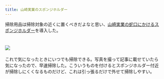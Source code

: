 ```yaml
---
title: 山崎実業のスポンジホルダー
---
```

掃除用品は掃除対象の近くに置くべきだよなと思い、[山崎実業の蛇口にかけるスポンジホルダー](https://www.amazon.co.jp/dp/B07MM4GC6P)を導入した。

![](https://lh3.googleusercontent.com/docs/AG8NV2ZsiMSeLWg1VneW0XsVIzYGEM-ECZcFi1rbEwHC1-4p-F3-i1Ns9tfIbmZJJj2wYx5EQ8eFtDV9-hjqGlpoY_4Csu0Oj_fi6Qbs9IgJTYrXrbpycPThufrPg0ZlTSj0tSY--3sk5UqHYYpDzk5lKwi-ODPHJNW2UIdk6UnHNacXGU0pILWlDJuCRYvzlHl_kSLuX_Q_00bOjeLgrs0_Ag1wjLCEFm4r5Z0VGUTda1KBvBN_xlpYefGtz0i1pqgEaojzQWxda2vL8H-T9choRlXix7ftpaamjLsiWzKrSuC9OmZ85Xhx_7YXqgGp6Nur9_zT594V2NTxTwK6JMqGV3c9vXoHsD_v_NQilkfgVwdN5vTi-FXC395diKNUJhNYdg--Z8qqj44LShv-xBtYj2r1bj6Hwp14MaCAcuPLyE7kYQivWpFup7C-t8_Z4AYR1_WeFCOu2pGqGrHY9zT9hTeCsBdmfRNKT5we4AZwzG9E7XIiywnO9kWCF8PLzgwR1_SaIywY29iH_Qpb2DRKyhaKOqqlba-MwHj8NKOEn2bR7kKyqSjnkHgaWFZT4hen2FXYIUEeY6XzFqZtHsal_jvVsN3uC_ezdujOGf0FgG4AXeOfQptibQphXrNmOUOgf5gWYA377mhTxlxPLAM0E7gwQwa2kRVqbaLqWaGcpwJObsmXGbhrtLRgnsHnm-Uz5ewK6YDmhS1FadlaaIQ9ne0dJZSUvZcqYkJU8V0xuGziEjOMUPQnRtZ5shFmsJPIaIQfKIIg727mj7ThViQYlSn0jaL270KCO2jqMfC_hg27mKxkMgAFgAgrdXnPeIZsEunGeLsyVgF4BV1bEKqm-PWPMg4a_v6uwFvSEFNax6ulFk1C9IJPjBoz_CV-ARfB4w6KsUeQYtJmYzKu9W9EmHnKXUjyEX5q4v2xwgS_3Zxox_YaijmrWddUYajZrAfmcbQYUNzPODgD7qcur27mJCIJChaX2BCSe2KxFucEAEeaw60cMbyLoGTzRSdp33YK4aJWGybfrlyx4kLDuGvXKs0xbd8GocDImHTXUeHom5RQjKB-LGGUoJzMGXRdx6NNNoJWcd6xrqqjJzkmfJwGbqgcCB0tKl_XyGfArHfdAlaHL-YL2XFUGQlpEcAUYqT2EhdN8-vLlJlDreJ4UQ7Zig9pzpO5NzSJ5kR8rwmv1trkDE-mRbGY_RAEWP_T91iAC09H_PHce-1AE339JSvChVdM0cV2u048x6vosFojwBuOSWw0)
================================================================================================================================================================================================================================================================================================================================================================================================================================================================================================================================================================================================================================================================================================================================================================================================================================================================================================================================================================================================================================================================================================================================================================================================================================================================================================================================================================

これで気になったときにいつでも掃除できる。写真を撮って記事に載せていたら気になったので、早速掃除した。こういうものを付けるとスポンジホルダー付近が掃除しにくくなるものだけど、これは引っ張るだけで外せて掃除しやすい。
